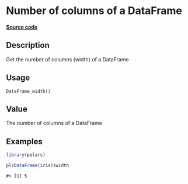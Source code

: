 

# Number of columns of a DataFrame

[**Source code**](https://github.com/pola-rs/r-polars/tree/main/R/dataframe__frame.R#L463)

## Description

Get the number of columns (width) of a DataFrame

## Usage

<pre><code class='language-R'>DataFrame_width()
</code></pre>

## Value

The number of columns of a DataFrame

## Examples

``` r
library(polars)

pl$DataFrame(iris)$width
```

    #> [1] 5

